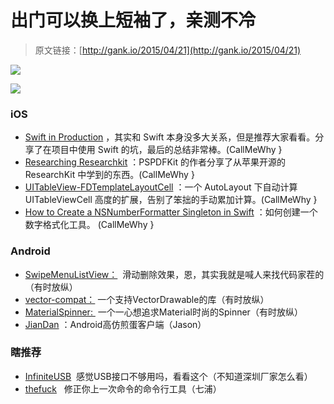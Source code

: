# 出门可以换上短袖了，亲测不冷

> 原文链接：[http://gank.io/2015/04/21](http://gank.io/2015/04/21)

![](http://ww3.sinaimg.cn/large/610dc034gw1erd1rhreacj20m80efjsd.jpg)

![](http://ww4.sinaimg.cn/large/610dc034gw1erd14o4j4xj20n90cy75s.jpg)

### iOS

* [Swift in Production](http://www.thedotpost.com/2015/02/ash) ，其实和 Swift 本身没多大关系，但是推荐大家看看。分享了在项目中使用 Swift 的坑，最后的总结非常棒。(CallMeWhy }
* [Researching Researchkit](http://petersteinberger.com/blog/2015/researching) ：PSPDFKit 的作者分享了从苹果开源的 ResearchKit 中学到的东西。(CallMeWhy }
* [UITableView-FDTemplateLayoutCell](https://github.com/forkingdog/UITableView) ：一个 AutoLayout 下自动计算 UITableViewCell 高度的扩展，告别了笨拙的手动累加计算。(CallMeWhy }
* [How to Create a NSNumberFormatter Singleton in Swift](http://adamdelong.com/how) ：如何创建一个数字格式化工具。 (CallMeWhy }

### Android

* [SwipeMenuListView：](https://github.com/baoyongzhang/SwipeMenuListView) &nbsp;滑动删除效果，恩，其实我就是喊人来找代码家茬的（有时放纵）
* [vector-compat：](https://github.com/wnafee/vector) 一个支持VectorDrawable的库（有时放纵）
* [MaterialSpinner:&nbsp;](https://github.com/ganfra/MaterialSpinner) 一个一心想追求Material时尚的Spinner（有时放纵）
* [JianDan](https://github.com/ZhaoKaiQiang/JianDan) ：Android高仿煎蛋客户端（Jason）

### 瞎推荐

* [InfiniteUSB](https://www.kickstarter.com/projects/668098663/infiniteusb) &nbsp;感觉USB接口不够用吗，看看这个（不知道深圳厂家怎么看）
* [thefuck](https://github.com/nvbn/thefuck) &nbsp; 修正你上一次命令的命令行工具（七浦）

